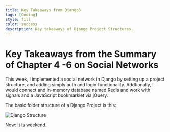 ```yaml
---
title: Key Takeaways from Django3
tags: [Coding]
style: fill
color: success
description: Key takeaways of Django Project Structures.
---
```


# Key Takeaways from the Summary of Chapter 4 -6 on Social Networks

This week, I implemented a social network in Django by setting up a project structure, and adding simply auth and login functionality. Addtionally, I would connect and in-memory database named Redis and work with signals and a JavaScript bookmarklet via jQuery.

The basic folder structure of a Django Project is this:

![Django Structure](https://i.imgur.com/epbjiWn.jpg)

Now: It is weekend.
